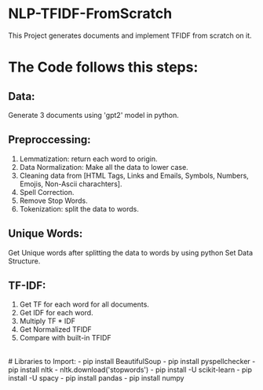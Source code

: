# NLP-TFIDF-FromScratch
This Project generates documents and implement TFIDF from scratch on it.
<br/>
# The Code follows this steps:
## Data:
Generate 3 documents using 'gpt2' model in python.
## Preproccessing:
1. Lemmatization: return each word to origin.
2. Data Normalization: Make all the data to lower case.
3. Cleaning data from [HTML Tags, Links and Emails, Symbols, Numbers, Emojis, Non-Ascii charachters].
4. Spell Correction.
5. Remove Stop Words.
6. Tokenization: split the data to words.
## Unique Words:
Get Unique words after splitting the data to words by using python Set Data Structure.
## TF-IDF:
1. Get TF for each word for all documents.
2. Get IDF for each word.
3. Multiply TF * IDF
4. Get Normalized TFIDF
5. Compare with built-in TFIDF
<br/>
# Libraries to Import:
- pip install BeautifulSoup
- pip install pyspellchecker
- pip install nltk
- nltk.download('stopwords')
- pip install -U scikit-learn
- pip install -U spacy
- pip install pandas
- pip install numpy
